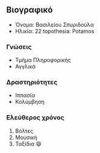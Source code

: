 ## Βιογραφικό
* Όνομα: Βασιλείου Σπυριδούλα
* Ηλικία: 22
topothesia: Potamos 
### Γνώσεις
* Τμήμα Πληροφορικής
* Αγγλικά

### Δραστηριότητες
- Ιππασία
- Κολύμβηση

### **Ελεύθερος χρόνος**
1. Βόλτες
2. Μουσική
3. Ταξίδια :smile:


